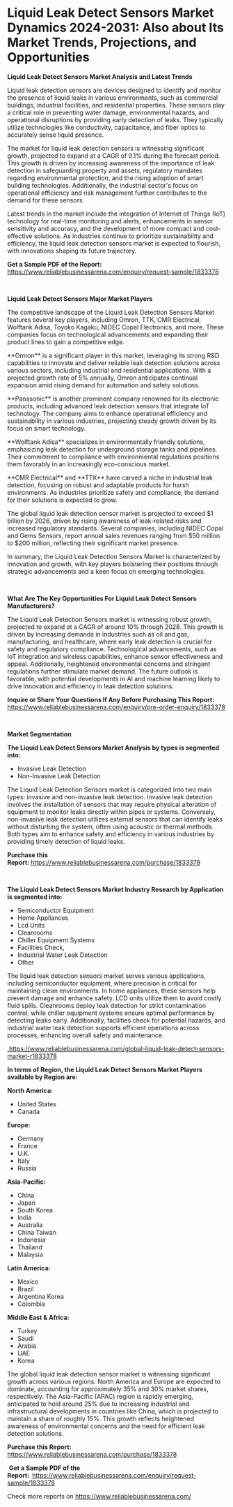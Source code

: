 <p><h1>Liquid Leak Detect Sensors Market Dynamics 2024-2031: Also about Its Market Trends, Projections, and Opportunities</h1></p><p><strong>Liquid Leak Detect Sensors Market Analysis and Latest Trends</strong></p>
<p><p>Liquid leak detection sensors are devices designed to identify and monitor the presence of liquid leaks in various environments, such as commercial buildings, industrial facilities, and residential properties. These sensors play a critical role in preventing water damage, environmental hazards, and operational disruptions by providing early detection of leaks. They typically utilize technologies like conductivity, capacitance, and fiber optics to accurately sense liquid presence.</p><p>The market for liquid leak detection sensors is witnessing significant growth, projected to expand at a CAGR of 9.1% during the forecast period. This growth is driven by increasing awareness of the importance of leak detection in safeguarding property and assets, regulatory mandates regarding environmental protection, and the rising adoption of smart building technologies. Additionally, the industrial sector's focus on operational efficiency and risk management further contributes to the demand for these sensors.</p><p>Latest trends in the market include the integration of Internet of Things (IoT) technology for real-time monitoring and alerts, enhancements in sensor sensitivity and accuracy, and the development of more compact and cost-effective solutions. As industries continue to prioritize sustainability and efficiency, the liquid leak detection sensors market is expected to flourish, with innovations shaping its future trajectory.</p></p>
<p><strong>Get a Sample PDF of the Report:&nbsp;</strong> <a href="https://www.reliablebusinessarena.com/enquiry/request-sample/1833378?utm_campaign=1892&utm_medium=2&utm_source=Github&utm_content=ia&utm_term=01012025&utm_id=liquid-leak-detect-sensors">https://www.reliablebusinessarena.com/enquiry/request-sample/1833378</a></p>
<p>&nbsp;</p>
<p><strong>Liquid Leak Detect Sensors Major Market Players</strong></p>
<p><p>The competitive landscape of the Liquid Leak Detection Sensors Market features several key players, including Omron, TTK, CMR Electrical, Wolftank Adisa, Toyoko Kagaku, NIDEC Copal Electronics, and more. These companies focus on technological advancements and expanding their product lines to gain a competitive edge.</p><p>**Omron** is a significant player in this market, leveraging its strong R&D capabilities to innovate and deliver reliable leak detection solutions across various sectors, including industrial and residential applications. With a projected growth rate of 5% annually, Omron anticipates continual expansion amid rising demand for automation and safety solutions.</p><p>**Panasonic** is another prominent company renowned for its electronic products, including advanced leak detection sensors that integrate IoT technology. The company aims to enhance operational efficiency and sustainability in various industries, projecting steady growth driven by its focus on smart technology.</p><p>**Wolftank Adisa** specializes in environmentally friendly solutions, emphasizing leak detection for underground storage tanks and pipelines. Their commitment to compliance with environmental regulations positions them favorably in an increasingly eco-conscious market.</p><p>**CMR Electrical** and **TTK** have carved a niche in industrial leak detection, focusing on robust and adaptable products for harsh environments. As industries prioritize safety and compliance, the demand for their solutions is expected to grow.</p><p>The global liquid leak detection sensor market is projected to exceed $1 billion by 2026, driven by rising awareness of leak-related risks and increased regulatory standards. Several companies, including NIDEC Copal and Gems Sensors, report annual sales revenues ranging from $50 million to $200 million, reflecting their significant market presence.</p><p>In summary, the Liquid Leak Detection Sensors Market is characterized by innovation and growth, with key players bolstering their positions through strategic advancements and a keen focus on emerging technologies.</p></p>
<p>&nbsp;</p>
<p><strong>What Are The Key Opportunities For Liquid Leak Detect Sensors Manufacturers?</strong></p>
<p><p>The Liquid Leak Detection Sensors market is witnessing robust growth, projected to expand at a CAGR of around 10% through 2028. This growth is driven by increasing demands in industries such as oil and gas, manufacturing, and healthcare, where early leak detection is crucial for safety and regulatory compliance. Technological advancements, such as IoT integration and wireless capabilities, enhance sensor effectiveness and appeal. Additionally, heightened environmental concerns and stringent regulations further stimulate market demand. The future outlook is favorable, with potential developments in AI and machine learning likely to drive innovation and efficiency in leak detection solutions.</p></p>
<p><strong>Inquire or Share Your Questions If Any Before Purchasing This Report:</strong> <a href="https://www.reliablebusinessarena.com/enquiry/pre-order-enquiry/1833378?utm_campaign=1892&utm_medium=2&utm_source=Github&utm_content=ia&utm_term=01012025&utm_id=liquid-leak-detect-sensors">https://www.reliablebusinessarena.com/enquiry/pre-order-enquiry/1833378</a></p>
<p>&nbsp;</p>
<p><strong>Market Segmentation</strong></p>
<p><strong>The Liquid Leak Detect Sensors Market Analysis by types is segmented into:</strong></p>
<p><ul><li>Invasive Leak Detection</li><li>Non-Invasive Leak Detection</li></ul></p>
<p><p>The Liquid Leak Detection Sensors market is categorized into two main types: invasive and non-invasive leak detection. Invasive leak detection involves the installation of sensors that may require physical alteration of equipment to monitor leaks directly within pipes or systems. Conversely, non-invasive leak detection utilizes external sensors that can identify leaks without disturbing the system, often using acoustic or thermal methods. Both types aim to enhance safety and efficiency in various industries by providing timely detection of liquid leaks.</p></p>
<p><strong>Purchase this Report:&nbsp;</strong><a href="https://www.reliablebusinessarena.com/purchase/1833378?utm_campaign=1892&utm_medium=2&utm_source=Github&utm_content=ia&utm_term=01012025&utm_id=liquid-leak-detect-sensors">https://www.reliablebusinessarena.com/purchase/1833378</a></p>
<p>&nbsp;</p>
<p><strong>The Liquid Leak Detect Sensors Market Industry Research by Application is segmented into:</strong></p>
<p><ul><li>Semiconductor Equipment</li><li>Home Appliances</li><li>Lcd Units</li><li>Cleanrooms</li><li>Chiller Equipment Systems</li><li>Facilities Check,</li><li>Industrial Water Leak Detection</li><li>Other</li></ul></p>
<p><p>The liquid leak detection sensors market serves various applications, including semiconductor equipment, where precision is critical for maintaining clean environments. In home appliances, these sensors help prevent damage and enhance safety. LCD units utilize them to avoid costly fluid spills. Cleanrooms deploy leak detection for strict contamination control, while chiller equipment systems ensure optimal performance by detecting leaks early. Additionally, facilities check for potential hazards, and industrial water leak detection supports efficient operations across processes, enhancing overall safety and maintenance.</p></p>
<p><a href="https://www.reliablebusinessarena.com/global-liquid-leak-detect-sensors-market-r1833378?utm_campaign=1892&utm_medium=2&utm_source=Github&utm_content=ia&utm_term=01012025&utm_id=liquid-leak-detect-sensors">&nbsp;https://www.reliablebusinessarena.com/global-liquid-leak-detect-sensors-market-r1833378</a></p>
<p><strong>In terms of Region, the Liquid Leak Detect Sensors Market Players available by Region are:</strong></p>
<p>
    <p> <strong> North America: </strong>
        <ul>
            <li>United States</li>
            <li>Canada</li>
        </ul>
        </p> 
    <p> <strong> Europe: </strong>
        <ul>
            <li>Germany</li>
            <li>France</li>
            <li>U.K.</li>
            <li>Italy</li>
            <li>Russia</li>
        </ul>
        </p> 
    <p> <strong> Asia-Pacific: </strong>
        <ul>
            <li>China</li>
            <li>Japan</li>
            <li>South Korea</li>
            <li>India</li>
            <li>Australia</li>
            <li>China Taiwan</li>
            <li>Indonesia</li>
            <li>Thailand</li>
            <li>Malaysia</li>
        </ul>
        </p> 
    <p> <strong> Latin America: </strong>
        <ul>
            <li>Mexico</li>
            <li>Brazil</li>
            <li>Argentina Korea</li>
            <li>Colombia</li>
        </ul>
        </p> 
    <p> <strong> Middle East & Africa: </strong>
        <ul>
            <li>Turkey</li>
            <li>Saudi</li>
            <li>Arabia</li>
            <li>UAE</li>
            <li>Korea</li>
        </ul>
    </p>
    </p>
<p><p>The global liquid leak detection sensor market is witnessing significant growth across various regions. North America and Europe are expected to dominate, accounting for approximately 35% and 30% market shares, respectively. The Asia-Pacific (APAC) region is rapidly emerging, anticipated to hold around 25% due to increasing industrial and infrastructural developments in countries like China, which is projected to maintain a share of roughly 15%. This growth reflects heightened awareness of environmental concerns and the need for efficient leak detection solutions.</p></p>
<p><strong>Purchase this Report: </strong><a href="https://www.reliablebusinessarena.com/purchase/1833378?utm_campaign=1892&utm_medium=2&utm_source=Github&utm_content=ia&utm_term=01012025&utm_id=liquid-leak-detect-sensors">https://www.reliablebusinessarena.com/purchase/1833378</a></p>
<p>&nbsp;<strong>Get a Sample PDF of the Report:&nbsp;&nbsp;</strong><a href="https://www.reliablebusinessarena.com/enquiry/request-sample/1833378?utm_campaign=1892&utm_medium=2&utm_source=Github&utm_content=ia&utm_term=01012025&utm_id=liquid-leak-detect-sensors">https://www.reliablebusinessarena.com/enquiry/request-sample/1833378</a></p>
<p><strong></strong></p>
<p>Check more reports on <a href="https://www.reliablebusinessarena.com/?utm_campaign=1892&utm_medium=2&utm_source=Github&utm_content=ia&utm_term=01012025&utm_id=liquid-leak-detect-sensors">https://www.reliablebusinessarena.com/</a></p>